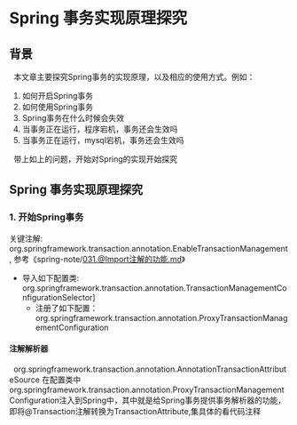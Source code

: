 # Spring 事务实现原理探究
## 背景
&nbsp;&nbsp;本文章主要探究Spring事务的实现原理，以及相应的使用方式。例如：
   1. 如何开启Spring事务
   2. 如何使用Spring事务
   3. Spring事务在什么时候会失效
   4. 当事务正在运行，程序宕机，事务还会生效吗
   5. 当事务正在运行，mysql宕机，事务还会生效吗

&nbsp;&nbsp;带上如上的问题，开始对Spring的实现开始探究

## Spring 事务实现原理探究
### 1. 开始Spring事务
关键注解: org.springframework.transaction.annotation.EnableTransactionManagement , 参考《spring-note/031.@Import注解的功能.md》
   - 导入如下配置类: org.springframework.transaction.annotation.TransactionManagementConfigurationSelector]
      - 注册了如下配置： org.springframework.transaction.annotation.ProxyTransactionManagementConfiguration

#### 注解解析器
&nbsp;&nbsp;org.springframework.transaction.annotation.AnnotationTransactionAttributeSource 在配置类中org.springframework.transaction.annotation.ProxyTransactionManagementConfiguration注入到Spring中，其中就是给Spring事务提供事务解析器的功能，即将@Transaction注解转换为TransactionAttribute,集具体的看代码注释